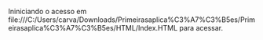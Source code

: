 Ininiciando o acesso em file:///C:/Users/carva/Downloads/Primeirasaplica%C3%A7%C3%B5es/Primeirasaplica%C3%A7%C3%B5es/HTML/Index.HTML para acessar.
